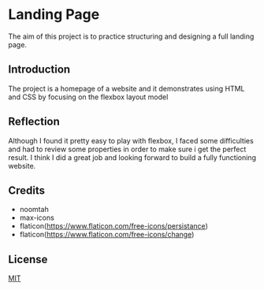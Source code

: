 # Landing Page

The aim of this project is to practice structuring and designing a full landing page.

## Introduction

The project is a homepage of a website and it demonstrates using HTML and CSS by focusing on the flexbox layout model

## Reflection

Although I found it pretty easy to play with flexbox, I faced some difficulties and had to review some properties in order to make sure i get the perfect result. I think I did a great job and looking forward to build a fully functioning website.

## Credits

- noomtah
- max-icons
- flaticon(https://www.flaticon.com/free-icons/persistance)
- flaticon(https://www.flaticon.com/free-icons/change)

## License

[MIT](https://choosealicense.com/licenses/mit/)
